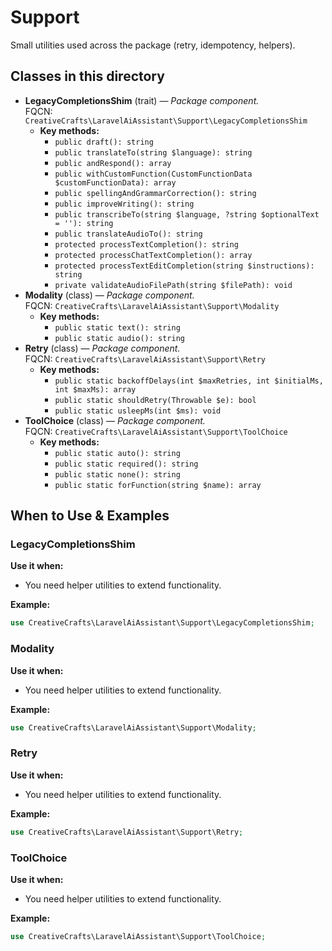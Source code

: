 # Support

Small utilities used across the package (retry, idempotency, helpers).

## Classes in this directory
- **LegacyCompletionsShim** (trait) — *Package component.*  
  FQCN: `CreativeCrafts\LaravelAiAssistant\Support\LegacyCompletionsShim`
  - **Key methods:**
    - `public draft(): string`
    - `public translateTo(string $language): string`
    - `public andRespond(): array`
    - `public withCustomFunction(CustomFunctionData $customFunctionData): array`
    - `public spellingAndGrammarCorrection(): string`
    - `public improveWriting(): string`
    - `public transcribeTo(string $language, ?string $optionalText = ''): string`
    - `public translateAudioTo(): string`
    - `protected processTextCompletion(): string`
    - `protected processChatTextCompletion(): array`
    - `protected processTextEditCompletion(string $instructions): string`
    - `private validateAudioFilePath(string $filePath): void`
- **Modality** (class) — *Package component.*  
  FQCN: `CreativeCrafts\LaravelAiAssistant\Support\Modality`
  - **Key methods:**
    - `public static text(): string`
    - `public static audio(): string`
- **Retry** (class) — *Package component.*  
  FQCN: `CreativeCrafts\LaravelAiAssistant\Support\Retry`
  - **Key methods:**
    - `public static backoffDelays(int $maxRetries, int $initialMs, int $maxMs): array`
    - `public static shouldRetry(Throwable $e): bool`
    - `public static usleepMs(int $ms): void`
- **ToolChoice** (class) — *Package component.*  
  FQCN: `CreativeCrafts\LaravelAiAssistant\Support\ToolChoice`
  - **Key methods:**
    - `public static auto(): string`
    - `public static required(): string`
    - `public static none(): string`
    - `public static forFunction(string $name): array`

## When to Use & Examples
### LegacyCompletionsShim
**Use it when:**
- You need helper utilities to extend functionality.

**Example:**
```php
use CreativeCrafts\LaravelAiAssistant\Support\LegacyCompletionsShim;
```

### Modality
**Use it when:**
- You need helper utilities to extend functionality.

**Example:**
```php
use CreativeCrafts\LaravelAiAssistant\Support\Modality;
```

### Retry
**Use it when:**
- You need helper utilities to extend functionality.

**Example:**
```php
use CreativeCrafts\LaravelAiAssistant\Support\Retry;
```

### ToolChoice
**Use it when:**
- You need helper utilities to extend functionality.

**Example:**
```php
use CreativeCrafts\LaravelAiAssistant\Support\ToolChoice;
```
